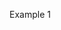 <!-- [ReadME](https://raw.githubusercontent.com/mendixlabs/app-services-components/main/packages/web-widgets/drag-and-drop-widget/README.md ':include') -->

Example 1
